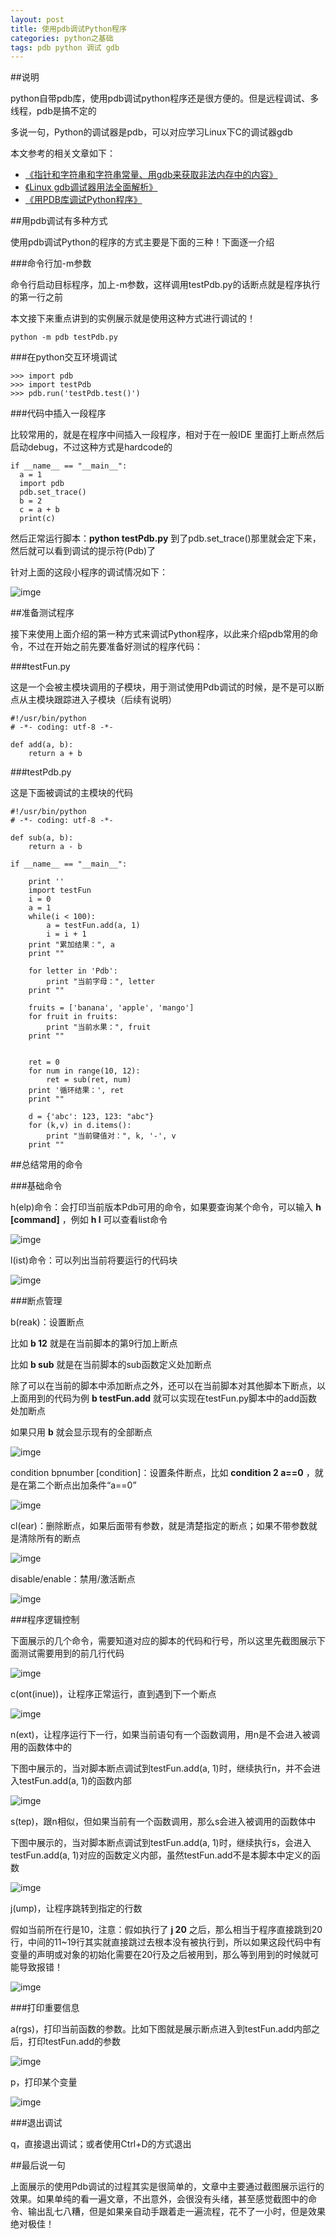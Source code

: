 ```yaml
---
layout: post
title: 使用pdb调试Python程序
categories: python之基础
tags: pdb python 调试 gdb
---
```


##说明

python自带pdb库，使用pdb调试python程序还是很方便的。但是远程调试、多线程，pdb是搞不定的

多说一句，Python的调试器是pdb，可以对应学习Linux下C的调试器gdb

本文参考的相关文章如下：

* [《指针和字符串和字符串常量、用gdb来获取非法内存中的内容》](http://www.xumenger.com/pointer-string-const-gdb/)
* [《Linux gdb调试器用法全面解析》](http://www.xumenger.com/linux-gdb-debug/)
* [《用PDB库调试Python程序》](http://www.cnblogs.com/dkblog/archive/2010/12/07/1980682.html)

##用pdb调试有多种方式

使用pdb调试Python的程序的方式主要是下面的三种！下面逐一介绍

###命令行加-m参数

命令行启动目标程序，加上-m参数，这样调用testPdb.py的话断点就是程序执行的第一行之前

本文接下来重点讲到的实例展示就是使用这种方式进行调试的！

```
python -m pdb testPdb.py
```

###在python交互环境调试

```
>>> import pdb
>>> import testPdb
>>> pdb.run('testPdb.test()')
```

###代码中插入一段程序

比较常用的，就是在程序中间插入一段程序，相对于在一般IDE 里面打上断点然后启动debug，不过这种方式是hardcode的

```
if __name__ == "__main__":
  a = 1
  import pdb
  pdb.set_trace()
  b = 2
  c = a + b
  print(c)
```

然后正常运行脚本：**python testPdb.py** 到了pdb.set_trace()那里就会定下来，然后就可以看到调试的提示符(Pdb)了

针对上面的这段小程序的调试情况如下：

![imge](../media/image/2016-08-17/01.png)

##准备测试程序

接下来使用上面介绍的第一种方式来调试Python程序，以此来介绍pdb常用的命令，不过在开始之前先要准备好测试的程序代码：

###testFun.py

这是一个会被主模块调用的子模块，用于测试使用Pdb调试的时候，是不是可以断点从主模块跟踪进入子模块（后续有说明）

```
#!/usr/bin/python
# -*- coding: utf-8 -*-

def add(a, b):
    return a + b
```

###testPdb.py

这是下面被调试的主模块的代码

```
#!/usr/bin/python
# -*- coding: utf-8 -*-

def sub(a, b):
    return a - b

if __name__ == "__main__":
    
    print ''
    import testFun
    i = 0
    a = 1
    while(i < 100):
        a = testFun.add(a, 1)
        i = i + 1
    print "累加结果：", a
    print ""

    for letter in 'Pdb':
        print "当前字母：", letter
    print ""

    fruits = ['banana', 'apple', 'mango']
    for fruit in fruits:
        print "当前水果：", fruit
    print ""


    ret = 0
    for num in range(10, 12):
        ret = sub(ret, num)
    print '循环结果：', ret
    print ""

    d = {'abc': 123, 123: "abc"}
    for (k,v) in d.items():
        print "当前键值对：", k, '-', v
    print ""
```

##总结常用的命令

###基础命令

h(elp)命令：会打印当前版本Pdb可用的命令，如果要查询某个命令，可以输入 **h [command]** ，例如 **h l** 可以查看list命令

![imge](../media/image/2016-08-17/02.png)

l(ist)命令：可以列出当前将要运行的代码块

![imge](../media/image/2016-08-17/03.png)

###断点管理

b(reak)：设置断点

比如 **b 12** 就是在当前脚本的第9行加上断点

比如 **b sub** 就是在当前脚本的sub函数定义处加断点

除了可以在当前的脚本中添加断点之外，还可以在当前脚本对其他脚本下断点，以上面用到的代码为例 **b testFun.add** 就可以实现在testFun.py脚本中的add函数处加断点

如果只用 **b** 就会显示现有的全部断点

![imge](../media/image/2016-08-17/04.png)

condition bpnumber [condition]：设置条件断点，比如 **condition 2 a==0** ，就是在第二个断点出加条件“a==0”

![imge](../media/image/2016-08-17/05.png)

cl(ear)：删除断点，如果后面带有参数，就是清楚指定的断点；如果不带参数就是清除所有的断点

![imge](../media/image/2016-08-17/06.png)

disable/enable：禁用/激活断点

![imge](../media/image/2016-08-17/07.png)

###程序逻辑控制

下面展示的几个命令，需要知道对应的脚本的代码和行号，所以这里先截图展示下面测试需要用到的前几行代码

![imge](../media/image/2016-08-17/08.png)

c(ont(inue))，让程序正常运行，直到遇到下一个断点

![imge](../media/image/2016-08-17/09.png)

n(ext)，让程序运行下一行，如果当前语句有一个函数调用，用n是不会进入被调用的函数体中的

下图中展示的，当对脚本断点调试到testFun.add(a, 1)时，继续执行n，并不会进入testFun.add(a, 1)的函数内部

![imge](../media/image/2016-08-17/10.png)

s(tep)，跟n相似，但如果当前有一个函数调用，那么s会进入被调用的函数体中

下图中展示的，当对脚本断点调试到testFun.add(a, 1)时，继续执行s，会进入testFun.add(a, 1)对应的函数定义内部，虽然testFun.add不是本脚本中定义的函数

![imge](../media/image/2016-08-17/11.png)

j(ump)，让程序跳转到指定的行数

假如当前所在行是10，注意：假如执行了 **j 20** 之后，那么相当于程序直接跳到20行，中间的11~19行其实就直接跳过去根本没有被执行到，所以如果这段代码中有变量的声明或对象的初始化需要在20行及之后被用到，那么等到用到的时候就可能导致报错！

![imge](../media/image/2016-08-17/12.png)

###打印重要信息

a(rgs)，打印当前函数的参数。比如下图就是展示断点进入到testFun.add内部之后，打印testFun.add的参数

![imge](../media/image/2016-08-17/13.png)

p，打印某个变量

![imge](../media/image/2016-08-17/14.png)

###退出调试

q，直接退出调试；或者使用Ctrl+D的方式退出

##最后说一句

上面展示的使用Pdb调试的过程其实是很简单的，文章中主要通过截图展示运行的效果。如果单纯的看一遍文章，不出意外，会很没有头绪，甚至感觉截图中的命令、输出乱七八糟，但是如果亲自动手跟着走一遍流程，花不了一小时，但是效果绝对极佳！